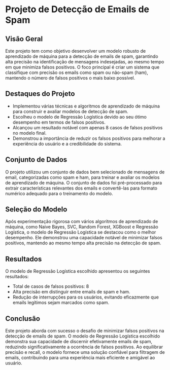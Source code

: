 # Projeto de Detecção de Emails de Spam

## Visão Geral

Este projeto tem como objetivo desenvolver um modelo robusto de aprendizado de máquina para a detecção de emails de spam, garantindo alta precisão na identificação de mensagens indesejadas, ao mesmo tempo em que minimiza falsos positivos. O foco principal é criar um sistema que classifique com precisão os emails como spam ou não-spam (ham), mantendo o número de falsos positivos o mais baixo possível.

## Destaques do Projeto

- Implementou várias técnicas e algoritmos de aprendizado de máquina para construir e avaliar modelos de detecção de spam.
- Escolheu o modelo de Regressão Logística devido ao seu ótimo desempenho em termos de falsos positivos.
- Alcançou um resultado notável com apenas 8 casos de falsos positivos no modelo final.
- Demonstrou a importância de reduzir os falsos positivos para melhorar a experiência do usuário e a credibilidade do sistema.

## Conjunto de Dados

O projeto utilizou um conjunto de dados bem selecionado de mensagens de email, categorizadas como spam e ham, para treinar e avaliar os modelos de aprendizado de máquina. O conjunto de dados foi pré-processado para extrair características relevantes dos emails e convertê-las para formato numérico adequado para o treinamento do modelo.

## Seleção do Modelo

Após experimentação rigorosa com vários algoritmos de aprendizado de máquina, como Naive Bayes, SVC, Random Forest, XGBoost e Regressão Logística, o modelo de Regressão Logística se destacou como o melhor desempenho. Ele demonstrou uma capacidade notável de minimizar falsos positivos, mantendo ao mesmo tempo alta precisão na detecção de spam.

## Resultados

O modelo de Regressão Logística escolhido apresentou os seguintes resultados:
- Total de casos de falsos positivos: 8
- Alta precisão em distinguir entre emails de spam e ham.
- Redução de interrupções para os usuários, evitando eficazmente que emails legítimos sejam marcados como spam.

## Conclusão

Este projeto aborda com sucesso o desafio de minimizar falsos positivos na detecção de emails de spam. O modelo de Regressão Logística escolhido demonstra sua capacidade de discernir efetivamente emails de spam, reduzindo significativamente a ocorrência de falsos positivos. Ao equilibrar precisão e recall, o modelo fornece uma solução confiável para filtragem de emails, contribuindo para uma experiência mais eficiente e amigável ao usuário.
